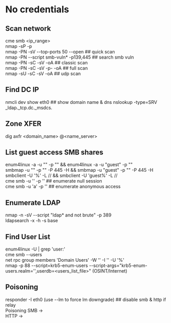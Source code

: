 # No credentials

## Scan network

cme smb <ip_range>  
nmap -sP -p <ip>  
nmap -PN -sV --top-ports 50 --open <ip> ## quick scan  
nmap -PN --script smb-vuln* -p139,445 <ip> ## search smb vuln  
nmap -PN -sC -sV -oA <output> <ip> ## classic scan  
nmap -PN -sC -sV -p- -oA <output> <ip> ## full scan  
nmap -sU -sC -sV -oA <output> <ip> ## udp scan  

## Find DC IP
nmcli dev show eth0 ## show domain name & dns
nslookup -type=SRV _ldap._tcp.dc._msdcs.<domain>

## Zone XFER
dig axfr <domain_name> @<name_server>  

## List guest access SMB shares
enum4linux -a -u "" -p "" <dc-ip> && enum4linux -a -u "guest" -p "" <dc-ip>  
smbmap -u "" -p "" -P 445 -H <dc-ip> && smbmap -u "guest" -p "" -P 445 -H <dc-ip>  
smbclient -U '%' -L //<dc-ip> && smbclient -U 'guest%' -L  //<dc-ip>  
cme smb <ip> -u '' -p '' ## enumerate null session  
cme smb <ip> -u 'a' -p '' ## enumerate anonymous access  

## Enumerate LDAP  
nmap -n -sV --script "ldap* and not brute" -p 389 <dc-ip>  
ldapsearch -x -h <ip> -s base    

## Find User List
enum4linux -U <dc-ip> | grep 'user:'  
cme smb <ip> --users   
net rpc group members 'Domain Users' -W '<domain>' -I '<ip>' -U '%'  
nmap -p 88 --script=krb5-enum-users --script-args="krb5-enum-users.realm='<domain>',userdb=<users_list_file>" <ip>  (OSINT/Internet)  

## Poisoning
responder -I eth0 (use --lm to force lm downgrade) ## disable smb & http if relay  
Poisoning 
 SMB ->  
 HTTP ->  


